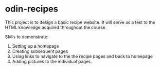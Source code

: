 # odin-recipes
This project is to design a basic recipe website.
It will serve as a test to the HTML knowledge acquired throughout the course. 

Skills to demonstrate:
1. Setting up a homepage
2. Creating subsequent pages
3. Using links to navigate to the the recipe pages and back to homepage 
4. Adding pictures to the individual pages.
